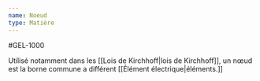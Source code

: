 ```yaml
---
name: Noeud
type: Matière
---
```

#GEL-1000 

Utilisé notamment dans les [[Lois de Kirchhoff|lois de Kirchhoff]], un nœud est la borne commune a différent [[Élément électrique|éléments.]]
